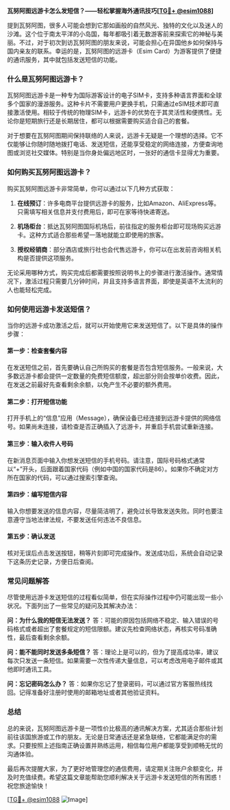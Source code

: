 **瓦努阿图远游卡怎么发短信？——轻松掌握海外通讯技巧[[TG💪+ @esim1088](https://t.me/s/esim1088)]**

提到瓦努阿图，很多人可能会想到它那如画般的自然风光、独特的文化以及迷人的沙滩。这个位于南太平洋的小岛国，每年都吸引着无数游客前来探索它的神秘与美丽。不过，对于初次到访瓦努阿图的朋友来说，可能会担心在异国他乡如何保持与国内亲友的联系。幸运的是，瓦努阿图的远游卡（Esim Card）为游客提供了便捷的通讯服务，其中就包括发送短信的功能。

### **什么是瓦努阿图远游卡？**

瓦努阿图远游卡是一种专为国际游客设计的电子SIM卡，支持多种语言界面和全球多个国家的漫游服务。这种卡片不需要用户更换手机，只需通过eSIM技术即可直接激活使用。相较于传统的物理SIM卡，远游卡的优势在于其灵活性和便携性。无论你是短期旅行还是长期居住，都可以根据需要购买适合自己的套餐。

对于想要在瓦努阿图期间保持联络的人来说，远游卡无疑是一个理想的选择。它不仅能够让你随时随地拨打电话、发送短信，还能享受稳定的网络连接，方便查询地图或浏览社交媒体。特别是当你身处偏远地区时，一张好的通信卡显得尤为重要。

### **如何购买瓦努阿图远游卡？**

购买瓦努阿图远游卡非常简单，你可以通过以下几种方式获取：

1. **在线预订**：许多电商平台提供远游卡的服务，比如Amazon、AliExpress等。只需填写相关信息并支付费用后，即可在家等待快递寄送。
   
2. **机场柜台**：抵达瓦努阿图国际机场后，前往指定的服务柜台即可现场购买远游卡。这种方式适合那些希望一落地就能立即使用的旅客。

3. **授权经销商**：部分酒店或旅行社也会代售远游卡，你可以在出发前咨询相关机构是否提供这项服务。

无论采用哪种方式，购买完成后都需要按照说明书上的步骤进行激活操作。通常情况下，激活过程只需要几分钟时间，并且支持多语言界面，即使是英语不太流利的人也能轻松完成。

### **如何使用远游卡发送短信？**

当你的远游卡成功激活之后，就可以开始使用它来发送短信了。以下是具体的操作步骤：

#### **第一步：检查套餐内容**
在发送短信之前，首先要确认自己所购买的套餐是否包含短信服务。一般来说，大多数远游卡都会提供一定数量的免费短信额度，超出部分则会按单价收费。因此，在发送之前最好先查看剩余余额，以免产生不必要的额外费用。

#### **第二步：打开短信功能**
打开手机上的“信息”应用（Message），确保设备已经连接到远游卡提供的网络信号。如果尚未连接，请检查是否正确插入了远游卡，并重启手机尝试重新连接。

#### **第三步：输入收件人号码**
在新消息页面中输入你想发送短信的手机号码。请注意，国际号码格式通常以“+”开头，后面跟着国家代码（例如中国的国家代码是86）。如果你不确定对方所在国家的代码，可以通过搜索引擎查询。

#### **第四步：编写短信内容**
输入你想要发送的信息内容，尽量简洁明了，避免过长导致发送失败。同时也要注意遵守当地法律法规，不要发送任何违法不良信息。

#### **第五步：确认发送**
核对无误后点击发送按钮，稍等片刻即可完成操作。发送成功后，系统会自动记录下这条历史记录，方便日后查阅。

### **常见问题解答**

尽管使用远游卡发送短信的过程看似简单，但在实际操作过程中仍可能出现一些小状况。下面列出了一些常见的疑问及其解决办法：

**问：为什么我的短信无法发送？**
答：可能的原因包括网络不稳定、输入错误的号码格式或者超出了套餐规定的短信限额。建议先检查网络状态，再核实号码准确性，最后查看剩余余额。

**问：能不能同时发送多条短信？**
答：理论上是可以的，但为了提高成功率，建议每次只发送一条短信。如果需要一次性传递大量信息，可以考虑改用电子邮件或其他即时通讯工具。

**问：忘记密码怎么办？**
答：如果你忘记了登录密码，可以通过官方客服热线找回。记得准备好注册时使用的邮箱地址或者其他验证资料。

### **总结**

总的来说，瓦努阿图远游卡是一项性价比极高的通讯解决方案，尤其适合那些计划前往该国旅游或工作的朋友。无论是日常通话还是紧急联络，它都能满足你的需求。只要按照上述指南正确设置并熟练运用，相信每位用户都能享受到顺畅无忧的沟通体验。

最后再次提醒大家，为了更好地管理您的通信费用，请定期关注账户余额变化，并及时充值续费。希望这篇文章能帮助您顺利解决关于远游卡发送短信的所有困惑！祝您旅途愉快！

[[TG💪+ @esim1088](https://t.me/s/esim1088) ![Image](https://i.postimg.cc/4NQfJmqS/Snipaste-2025-05-13-00-14-12.png)]